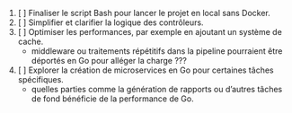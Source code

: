 1. [ ] Finaliser le script Bash pour lancer le projet en local sans Docker.
2. [ ] Simplifier et clarifier la logique des contrôleurs.
3. [ ] Optimiser les performances, par exemple en ajoutant un système de cache.
    * middleware ou traitements répétitifs dans la pipeline pourraient être déportés en Go pour alléger la charge ???
4. [ ] Explorer la création de microservices en Go pour certaines tâches spécifiques.
    * quelles parties comme la génération de rapports ou d’autres tâches de fond bénéficie de la performance de Go.
